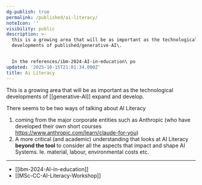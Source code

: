 ```yaml
---
dg-publish: true
permalink: /published/ai-literacy/
noteIcon: ''
visibility: public
description: >-
  this is a growing area that will be as important as the technological
  developments of published/generative-AI\. 


  In the references/ibm-2024-AI-in-education\ po
updated: '2025-10-15T21:01:34.000Z'
title: Ai Literacy
---
```

This is a growing area that will be as important as the technological developments of [[generative-AI]] expand and develop.

There seems to be two ways of talking about AI Literacy
1. coming from the major corporate entities such as Anthropic (who have developed their own short courses <https://www.anthropic.com/learn/claude-for-you>)
2. A more critical (and academic) understanding that looks at AI Literacy **beyond the tool** to consider all the aspects that impact and shape AI Systems. Ie. material, labour, environmental costs etc.
---
- [[ibm-2024-AI-in-education]]
- [[MSc-CC-AI-Literacy-Workshop]]
